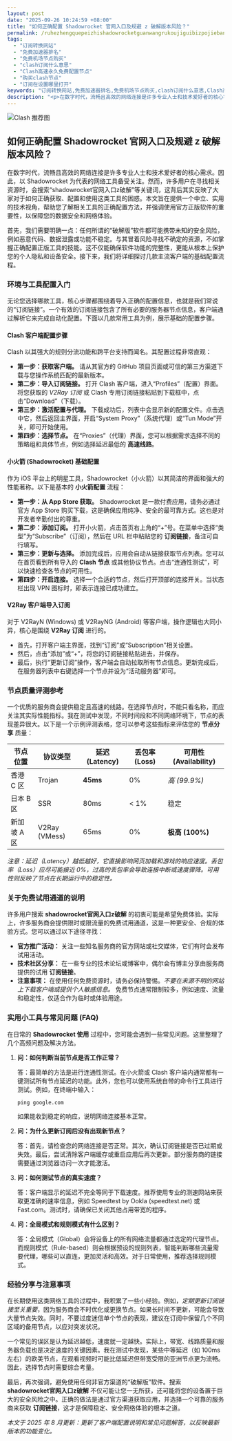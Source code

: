 ```yaml
---
layout: post
date: "2025-09-26 10:24:59 +08:00"
title: "如何正确配置 Shadowrocket 官网入口及规避 z 破解版本风险？"
permalink: /ruhezhengquepeizhishadowrocketguanwangrukoujiguibizpojiebanbenfengxian/
tags:
  - "订阅转换网站"
  - "免费加速器排名"
  - "免费机场节点购买"
  - "clash订阅什么意思"
  - "Clash高速永久免费配置节点"
  - "购买clash节点"
  - "订阅在设置哪里打开"
keywords: "订阅转换网站,免费加速器排名,免费机场节点购买,clash订阅什么意思,Clash高速永久免费配置节点,购买clash节点,订阅在设置哪里打开"
description: "<p>在数字时代，流畅且高效的网络连接是许多专业人士和技术爱好者的核心需求。因此，以 Shadowrocket 为代表的网络工具备受关注。然而，许多用户在寻找相关资源时，会搜索“shadowrocket官网入口z破解”等关键词，这背后其实反映了大家对于如何正确获取、配置和使用这类工具的困惑。本文旨在提供一个中立、实用的技术视角，帮助您了解相关工具的正确配置方法，并强调使用官方正版软件的重要性，以保障您的数据安全和网络体验。</p>"
---
```


![Clash 推荐图](https://clashjd.github.io/assets/img/机场节点购买.png)

## 如何正确配置 Shadowrocket 官网入口及规避 z 破解版本风险？

<p>在数字时代，流畅且高效的网络连接是许多专业人士和技术爱好者的核心需求。因此，以 Shadowrocket 为代表的网络工具备受关注。然而，许多用户在寻找相关资源时，会搜索“shadowrocket官网入口z破解”等关键词，这背后其实反映了大家对于如何正确获取、配置和使用这类工具的困惑。本文旨在提供一个中立、实用的技术视角，帮助您了解相关工具的正确配置方法，并强调使用官方正版软件的重要性，以保障您的数据安全和网络体验。</p>
<p>首先，我们需要明确一点：任何所谓的“破解版”软件都可能携带未知的安全风险，例如恶意代码、数据泄露或功能不稳定。与其冒着风险寻找不确定的资源，不如掌握正确配置正版工具的技能。这不仅能确保软件功能的完整性，更能从根本上保护您的个人隐私和设备安全。接下来，我们将详细探讨几款主流客户端的基础配置流程。</p>
<h3>环境与工具配置入门</h3>
<p>无论您选择哪款工具，核心步骤都围绕着导入正确的配置信息，也就是我们常说的“订阅链接”。一个有效的订阅链接包含了所有必要的服务器节点信息，客户端通过解析它来完成自动化配置。下面以几款常用工具为例，展示基础的配置步骤。</p>
<h4><strong>Clash 客户端配置步骤</strong></h4>
<p>Clash 以其强大的规则分流功能和跨平台支持而闻名。其配置过程非常直观：</p>
<ul>
    <li><strong>第一步：获取客户端。</strong> 请从其官方的 GitHub 项目页面或可信的第三方渠道下载与您操作系统匹配的最新版本。</li>
    <li><strong>第二步：导入订阅链接。</strong> 打开 Clash 客户端，进入“Profiles”（配置）界面。将您获取的 <em>V2Ray 订阅</em> 或 Clash 专用订阅链接粘贴到下载框中，点击“Download”（下载）。</li>
    <li><strong>第三步：激活配置与代理。</strong> 下载成功后，列表中会显示新的配置文件。点击选中它，然后返回主界面，开启“System Proxy”（系统代理）或“Tun Mode”开关，即可开始使用。</li>
    <li><strong>第四步：选择节点。</strong> 在“Proxies”（代理）界面，您可以根据需求选择不同的策略组和具体节点，例如选择延迟最低的 <strong>高速线路</strong>。</li>
</ul>
<h4><strong>小火箭 (Shadowrocket) 基础配置</strong></h4>
<p>作为 iOS 平台上的明星工具，Shadowrocket（小火箭）以其简洁的界面和强大的性能著称。以下是基本的 <strong>小火箭配置</strong> 流程：</p>
<ul>
    <li><strong>第一步：从 App Store 获取。</strong> Shadowrocket 是一款付费应用，请务必通过官方 App Store 购买下载，这是确保应用纯净、安全的最可靠方式。这也是对开发者辛勤付出的尊重。</li>
    <li><strong>第二步：添加订阅。</strong> 打开小火箭，点击首页右上角的“+”号。在菜单中选择“类型”为“Subscribe”（订阅），然后在 URL 栏中粘贴您的 <strong>订阅链接</strong>，备注可自行填写。</li>
    <li><strong>第三步：更新与选择。</strong> 添加完成后，应用会自动从链接获取节点列表。您可以在首页看到所有导入的 <strong>Clash 节点</strong> 或其他协议节点。点击“连通性测试”，可以快速检查各节点的可用性。</li>
    <li><strong>第四步：开启连接。</strong> 选择一个合适的节点，然后打开顶部的连接开关。当状态栏出现 VPN 图标时，即表示连接已成功建立。</li>
</ul>
<h4><strong>V2Ray 客户端导入订阅</strong></h4>
<p>对于 V2RayN (Windows) 或 V2RayNG (Android) 等客户端，操作逻辑也大同小异，核心是围绕 <strong>V2Ray 订阅</strong> 进行的。</p>
<ul>
    <li>首先，打开客户端主界面，找到“订阅”或“Subscription”相关设置。</li>
    <li>然后，点击“添加”或“+”，将您的订阅链接粘贴进去，并保存。</li>
    <li>最后，执行“更新订阅”操作，客户端会自动拉取所有节点信息。更新完成后，在服务器列表中右键选择一个节点并设为“活动服务器”即可。</li>
</ul>
<h3>节点质量评测参考</h3>
<p>一个优质的服务商会提供稳定且高速的线路。在选择节点时，不能只看名称，而应关注其实际性能指标。我在测试中发现，不同时间段和不同网络环境下，节点的表现差异很大。以下是一个示例评测表格，您可以参考这些指标来评估您的 <strong>节点分享</strong> 质量：</p>
<table>
    <thead>
        <tr>
            <th>节点位置</th>
            <th>协议类型</th>
            <th>延迟 (Latency)</th>
            <th>丢包率 (Loss)</th>
            <th>可用性 (Availability)</th>
        </tr>
    </thead>
    <tbody>
        <tr>
            <td>香港 C 区</td>
            <td>Trojan</td>
            <td><strong>45ms</strong></td>
            <td>0%</td>
            <td><em>高 (99.9%)</em></td>
        </tr>
        <tr>
            <td>日本 B 区</td>
            <td>SSR</td>
            <td>80ms</td>
            <td>&lt; 1%</td>
            <td>稳定</td>
        </tr>
        <tr>
            <td>新加坡 A 区</td>
            <td>V2Ray (VMess)</td>
            <td>65ms</td>
            <td>0%</td>
            <td><strong>极高 (100%)</strong></td>
        </tr>
    </tbody>
</table>
<p><em>注意：延迟（Latency）越低越好，它直接影响网页加载和游戏的响应速度。丢包率（Loss）应尽可能接近 0%，过高的丢包率会导致连接中断或速度骤降。可用性则反映了节点在长期运行中的稳定性。</em></p>
<h3>关于免费试用通道的说明</h3>
<p>许多用户搜索 <strong>shadowrocket官网入口z破解</strong> 的初衷可能是希望免费体验。实际上，许多服务商会提供限时或限流量的免费试用通道，这是一种更安全、合规的体验方式。您可以通过以下途径寻找：</p>
<ul>
    <li><strong>官方推广活动：</strong> 关注一些知名服务商的官方网站或社交媒体，它们有时会发布试用活动。</li>
    <li><strong>技术社区分享：</strong> 在一些专业的技术论坛或博客中，偶尔会有博主分享由服务商提供的试用 <strong>订阅链接</strong>。</li>
    <li><strong>注意事项：</strong> 在使用任何免费资源时，请务必保持警惕。<em>不要在来源不明的网站上下载客户端或提供个人敏感信息。</em> 免费节点通常限制较多，例如速度、流量和稳定性，仅适合作为临时或体验用途。</li>
</ul>
<h3>实用小工具与常见问题 (FAQ)</h3>
<p>在日常的 <strong>Shadowrocket 使用</strong> 过程中，您可能会遇到一些常见问题。这里整理了几个高频问题及解决方法。</p>
<ol>
    <li>
        <strong>问：如何判断当前节点是否工作正常？</strong>
        <p>答：最简单的方法是进行连通性测试。在小火箭或 Clash 客户端内通常都有一键测试所有节点延迟的功能。此外，您也可以使用系统自带的命令行工具进行测试。例如，在终端中输入：</p>
        <code>ping google.com</code>
        <p>如果能收到稳定的响应，说明网络连接基本正常。</p>
    </li>
    <li>
        <strong>问：为什么更新订阅后没有出现新节点？</strong>
        <p>答：首先，请检查您的网络连接是否正常。其次，确认订阅链接是否已过期或失效。最后，尝试清除客户端缓存或重启应用后再次更新。部分服务商的链接需要通过浏览器访问一次才能激活。</p>
    </li>
    <li>
        <strong>问：如何测试节点的真实速度？</strong>
        <p>答：客户端显示的延迟不完全等同于下载速度。推荐使用专业的测速网站来获取更准确的速率信息，例如 Speedtest by Ookla (speedtest.net) 或 Fast.com。测试时，请确保已关闭其他占用带宽的程序。</p>
    </li>
    <li>
        <strong>问：全局模式和规则模式有什么区别？</strong>
        <p>答：全局模式（Global）会将设备上的所有网络流量都通过选定的代理节点。而规则模式（Rule-based）则会根据预设的规则列表，智能判断哪些流量需要代理，哪些可以直连，更加灵活和高效。对于日常使用，推荐选择规则模式。</p>
    </li>
</ol>
<h3>经验分享与注意事项</h3>
<p>在长期使用这类网络工具的过程中，我积累了一些小经验。例如，<em>定期更新订阅链接至关重要</em>，因为服务商会不时优化或更换节点。如果长时间不更新，可能会导致大量节点失效。同时，不要过度迷信单个节点的表现，建议在订阅中保留几个不同区域的备用节点，以应对突发状况。</p>
<p>一个常见的误区是认为延迟越低，速度就一定越快。实际上，带宽、线路质量和服务器负载也是决定速度的关键因素。我在测试中发现，某些中等延迟（如 100ms 左右）的欧美节点，在观看视频时可能比低延迟但带宽受限的亚洲节点更为流畅。因此，选择节点时需要综合考量。</p>
<p>最后，再次强调，避免使用任何非官方渠道的“破解版”软件。搜索 <strong>shadowrocket官网入口z破解</strong> 不仅可能让您一无所获，还可能将您的设备置于巨大的安全风险之中。正确的做法是通过官方渠道获取应用，并选择一个可靠的服务商来获取 <strong>订阅链接</strong>，这才是保障稳定、安全网络体验的根本之道。</p>
<p><em>本文于 2025 年 8 月更新：更新了客户端配置说明和常见问题解答，以反映最新版本的功能变化。</em></p>